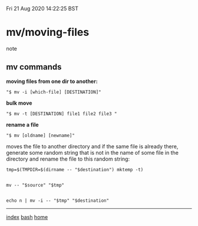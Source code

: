 Fri 21 Aug 2020 14:22:25 BST

# mv/moving-files
note
## mv commands 

**moving files from one dir to another:**

	"$ mv -i [which-file] [DESTINATION]" 

**bulk move**

	"$ mv -t [DESTINATION] file1 file2 file3 "

**rename a file**


	"$ mv [oldname] [newname]"

moves the file to another directory and if the same file is already there, generate some random string that is not in the name of some file in the directory and rename the file to this random string:



    tmp=$(TMPDIR=$(dirname -- "$destination") mktemp -t)


    mv -- "$source" "$tmp"


    echo n | mv -i -- "$tmp" "$destination"

___
[index](./index-file.md)
[bash](./bash-index.md)
[home](./home.md) 

